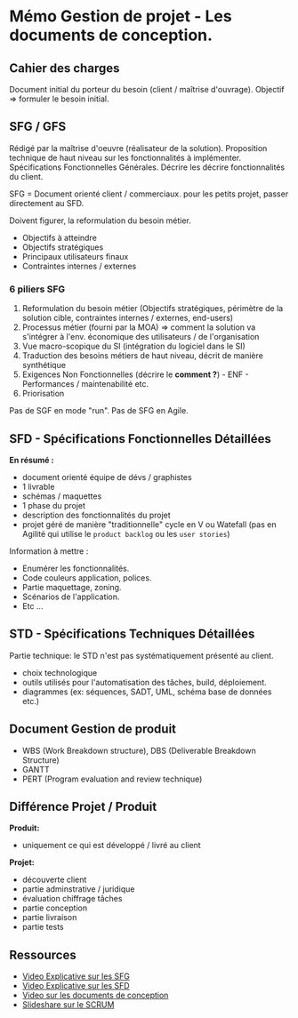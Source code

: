 # Mémo Gestion de projet - Les documents de conception.



## Cahier des charges 
Document initial du porteur du besoin (client / maîtrise d'ouvrage). 
Objectif => formuler le besoin initial.

## SFG / GFS

Rédigé par la maîtrise d'oeuvre (réalisateur de la solution).
Proposition technique de haut niveau sur les fonctionnalités à implémenter.
Spécifications Fonctionnelles Générales.
Décrire les décrire fonctionnalités du client.

SFG = Document orienté client / commerciaux.
pour les petits projet, passer directement au SFD.

Doivent figurer, la reformulation du besoin métier.
* Objectifs à atteindre
* Objectifs stratégiques
* Principaux utilisateurs finaux
* Contraintes internes / externes

### 6 piliers SFG

1) Reformulation du besoin métier (Objectifs stratégiques, périmètre de la solution cible, contraintes internes / externes, end-users)
2) Processus métier (fourni par la MOA) => comment la solution va s'intégrer à l'env. économique des utilisateurs / de l'organisation
3) Vue macro-scopique du SI (intégration du logiciel dans le SI) 
4) Traduction des besoins métiers de haut niveau, décrit de manière synthétique
5) Exigences Non Fonctionnelles (décrire le **comment ?**) - ENF - Performances / maintenabilité etc.
6) Priorisation

Pas de SGF en mode "run".
Pas de SFG en Agile.

## SFD - Spécifications Fonctionnelles Détaillées 

**En résumé :**
- document orienté équipe de dévs / graphistes
- 1 livrable
- schémas / maquettes
- 1 phase du projet
- description des fonctionnalités du projet
- projet géré de manière "traditionnelle" cycle en V ou Watefall (pas en Agilité qui utilise le `product backlog` ou les `user stories`)

Information à mettre : 
- Enumérer les fonctionnalités.
- Code couleurs application, polices.
- Partie maquettage, zoning.
- Scénarios de l'application.
- Etc ...

## STD - Spécifications Techniques Détaillées 

Partie technique: le STD n'est pas systématiquement présenté au client. 
- choix technologique
- outils utilisés pour l'automatisation des tâches, build, déploiement.
- diagrammes (ex: séquences, SADT, UML, schéma base de données etc.)

## Document Gestion de produit 

- WBS (Work Breakdown structure), DBS (Deliverable Breakdown Structure)
- GANTT
- PERT (Program evaluation and review technique)
  
## Différence Projet / Produit 

**Produit:**
* uniquement ce qui est développé / livré au client

**Projet:**
* découverte client
* partie adminstrative / juridique
* évaluation chiffrage tâches
* partie conception
* partie livraison
* partie tests

## Ressources

* [Video Explicative sur les SFG](https://youtu.be/nP8nymGCfw8)
* [Video Explicative sur les SFD](https://www.youtube.com/watch?v=aWPM-JGR0qI&ab_channel=BestOfBusinessAnalyst)
* [Video sur les documents de conception](https://youtu.be/YpTFkXNzkcU)
* [Slideshare sur le SCRUM](https://www.slideshare.net/LuongMinhHai/mod-6-agile-scrum-in-a-nutshellpdf)
